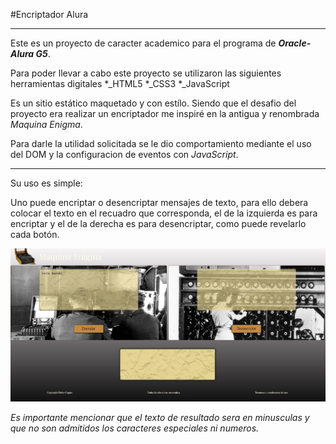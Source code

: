 #Encriptador Alura
***

Este es un proyecto de caracter academico para el programa de ***Oracle-Alura G5***.

Para poder llevar a cabo este proyecto se utilizaron las siguientes herramientas digitales
*_HTML5
*_CSS3
*_JavaScript

Es un sitio estático maquetado y con estílo. Siendo que el desafio del proyecto era realizar un encriptador me inspiré en la antigua y renombrada _Maquina Enigma_.

Para darle la utilidad solicitada se le dio comportamiento mediante el uso del DOM y la configuracion de eventos con _JavaScript_.

***

Su uso es simple:

Uno puede encriptar o desencriptar mensajes de texto, para ello debera colocar el texto en el recuadro que corresponda, el de la izquierda es para encriptar y el de la derecha es para desencriptar, como puede revelarlo cada botón.

![Encriptador](assets/readme-imgs/ful-screen.jpg)

_Es importante mencionar que el texto de resultado sera en minusculas y que no son admitidos los caracteres especiales ni numeros._




